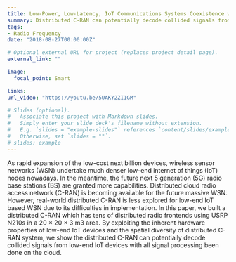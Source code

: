 ```yaml
---
title: Low-Power, Low-Latency, IoT Communications Systems Coexistence with C-RAN 
summary: Distributed C-RAN can potentially decode collided signals from low-end IoT devices with all signal processing been done on the cloud.
tags:
- Radio Frequency
date: "2018-08-27T00:00:00Z"

# Optional external URL for project (replaces project detail page).
external_link: ""

image:
  focal_point: Smart

links:
url_video: "https://youtu.be/5UAKY2ZI1GM"

# Slides (optional).
#   Associate this project with Markdown slides.
#   Simply enter your slide deck's filename without extension.
#   E.g. `slides = "example-slides"` references `content/slides/example-slides.md`.
#   Otherwise, set `slides = ""`.
# slides: example
---
```


As rapid expansion of the low-cost next billion devices, wireless sensor networks (WSN) undertake much denser low-end internet of things (IoT) nodes nowadays. In the meantime, the future next 5 generation (5G) radio base stations (BS) are granted more capabilities. Distributed cloud radio access network (C-RAN) is becoming available for the future massive WSN. However, real-world distributed C-RAN is less explored for low-end IoT based WSN due to its difficulties in implementation. In this paper, we built a distributed C-RAN which has tens of distributed radio frontends using USRP N210s in a 20 × 20 × 3 m3 area. By exploiting the inherent hardware properties of low-end IoT devices and the spatial diversity of distributed C-RAN system, we show the distributed C-RAN can potentially decode collided signals from low-end IoT devices with all signal processing been done on the cloud.

